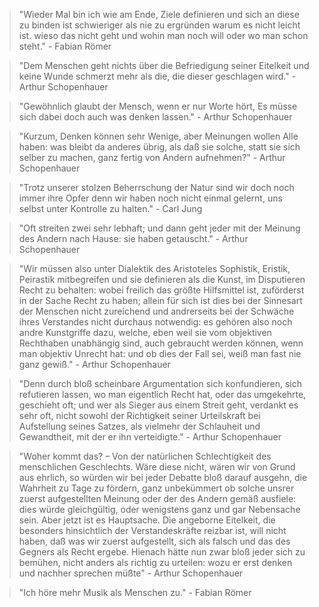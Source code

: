 
>"Wieder Mal bin ich wie am Ende, Ziele definieren und sich an diese zu binden ist schwieriger als nie zu ergründen warum es nicht leicht ist. wieso das nicht geht und wohin man noch will oder wo man schon steht." - Fabian Römer

>"Dem Menschen geht nichts über die Befriedigung seiner Eitelkeit und keine Wunde schmerzt mehr als die, die dieser geschlagen wird." - Arthur Schopenhauer

>"Gewöhnlich glaubt der Mensch, wenn er nur Worte hört, Es müsse sich dabei doch auch was denken lassen." - Arthur Schopenhauer

>"Kurzum, Denken können sehr Wenige, aber Meinungen wollen Alle haben: was bleibt da anderes übrig, als daß sie solche, statt sie sich selber zu machen, ganz fertig von Andern aufnehmen?" - Arthur Schopenhauer

>"Trotz unserer stolzen Beherrschung der Natur sind wir doch noch immer ihre Opfer denn wir haben noch nicht einmal gelernt, uns selbst unter Kontrolle zu halten." - Carl Jung 

>"Oft streiten zwei sehr lebhaft; und dann geht jeder mit der Meinung des Andern nach Hause: sie haben getauscht." - Arthur Schopenhauer

>"Wir müssen also unter Dialektik des Aristoteles Sophistik, Eristik, Peirastik mitbegreifen und sie definieren als die Kunst, im Disputieren Recht zu behalten: wobei freilich das größte Hilfsmittel ist, zuförderst in der Sache Recht zu haben; allein für sich ist dies bei der Sinnesart der Menschen nicht zureichend und andrerseits bei der Schwäche ihres Verstandes nicht durchaus notwendig: es gehören also noch andre Kunstgriffe dazu, welche, eben weil sie vom objektiven Rechthaben unabhängig sind, auch gebraucht werden können, wenn man objektiv Unrecht hat: und ob dies der Fall sei, weiß man fast nie ganz gewiß." - Arthur Schopenhauer

>"Denn durch bloß scheinbare Argumentation sich konfundieren, sich refutieren lassen, wo man eigentlich Recht hat, oder das umgekehrte, geschieht oft; und wer als Sieger aus einem Streit geht, verdankt es sehr oft, nicht sowohl der Richtigkeit seiner Urteilskraft bei Aufstellung seines Satzes, als vielmehr der Schlauheit und Gewandtheit, mit der er ihn verteidigte." - Arthur Schopenhauer

>"Woher kommt das? – Von der natürlichen Schlechtigkeit des menschlichen Geschlechts. Wäre diese nicht, wären wir von Grund aus ehrlich, so würden wir bei jeder Debatte bloß darauf ausgehn, die Wahrheit zu Tage zu fördern, ganz unbekümmert ob solche unsrer zuerst aufgestellten Meinung oder der des Andern gemäß ausfiele: dies würde gleichgültig, oder wenigstens ganz und gar Nebensache sein. Aber jetzt ist es Hauptsache. Die angeborne Eitelkeit, die besonders hinsichtlich der Verstandeskräfte reizbar ist, will nicht haben, daß was wir zuerst aufgestellt, sich als falsch und das des Gegners als Recht ergebe. Hienach hätte nun zwar bloß jeder sich zu bemühen, nicht anders als richtig zu urteilen: wozu er erst denken und nachher sprechen müßte" - Arthur Schopenhauer

>"Ich höre mehr Musik als Menschen zu." - Fabian Römer